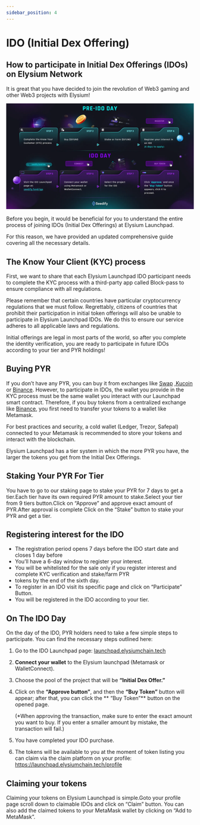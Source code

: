 ```yaml
---
sidebar_position: 4
---
```


# IDO (Initial Dex Offering)
## How to participate in Initial Dex Offerings (IDOs) on Elysium Network

It is great that you have decided to join the revolution of Web3 gaming and other Web3 projects with Elysium!

![guide_image.webp](guide_image.webp)

Before you begin, it would be beneficial for you to understand the entire process of joining IDOs (Initial Dex
Offerings) at Elysium Launchpad.

For this reason, we have provided an updated comprehensive guide covering all the necessary details.

## The Know Your Client (KYC) process

First, we want to share that each Elysium Launchpad IDO participant needs to complete the KYC process with a third-party
app called Block-pass to ensure compliance with all regulations.

Please remember that certain countries have particular cryptocurrency regulations that we must follow. Regrettably,
citizens of countries that prohibit their participation in initial token offerings will also be unable to participate in
Elysium Launchpad IDOs. We do this to ensure our service adheres to all applicable laws and regulations.

Initial offerings are legal in most parts of the world, so after you complete the identity verification, you are ready
to participate in future IDOs according to your tier and PYR holdings!

## Buying PYR

If you don’t have any PYR, you can buy it from exchanges
like [Swap](https://swap.elysiumchain.tech) ,[Kucoin](https://www.kucoin.com/trade/PYR-USDT)
or [Binance](https://www.binance.com/en/price/vulcan-forged-pyr). However, to
participate in IDOs,
the wallet you provide in the KYC process must be the same wallet you interact with our Launchpad smart contract.
Therefore, if you buy tokens from a centralized exchange
like [Binance](https://www.binance.com/en/price/vulcan-forged-pyr), you first need to transfer your tokens to a
wallet like Metamask.

For best practices and security, a cold wallet (Ledger, Trezor, Safepal) connected to your Metamask is recommended to
store your tokens and interact with the blockchain.

Elysium Launchpad has a tier system in which the more PYR you have, the larger the tokens you get from the Initial Dex
Offerings.

## Staking Your PYR For Tier

You have to go to our staking page to stake your PYR for 7 days to get a tier.Each tier have its own required PYR amount
to stake.Select your tier from 9 tiers button.Click on “Approve” and approve exact amount of PYR.After approval is
complete Click on the “Stake” button to stake your PYR and get a tier.

## Registering interest for the IDO

* The registration period opens 7 days before the IDO start date and closes 1 day before
* You’ll have a 6-day window to register your interest.
* You will be whitelisted for the sale only if you register interest and complete KYC verification and stake/farm PYR
* tokens by the end of the sixth day.
* To register in an IDO visit its specific page and click on “Participate” Button.
* You will be registered in the IDO according to your tier.

## On The IDO Day

On the day of the IDO, PYR holders need to take a few simple steps to participate. You can find the necessary steps
outlined here:

1. Go to the IDO Launchpad page: [launchpad.elysiumchain.tech](https://launchpad.elysiumchain.tech)
2. **Connect your wallet** to the Elysium launchpad (Metamask or WalletConnect).
3. Choose the pool of the project that will be **“Initial Dex Offer.”**
4. Click on the **“Approve button”**, and then the **“Buy Token”** button will appear; after that, you can click the **
   “Buy Token”** button on the opened page.

   (*When approving the transaction, make sure to enter the exact amount you want to buy. If you enter a smaller amount
   by mistake, the transaction will fail.)
5. You have completed your IDO purchase.
6. The tokens will be available to you at the moment of token listing you can claim via the claim platform on your
   profile: https://launchpad.elysiumchain.tech/profile

## Claiming your tokens

Claiming your tokens on Elysium Launchpad is simple.Goto your profile page scroll down to claimable IDOs and click on
“Claim” button.
You can also add the claimed tokens to your MetaMask wallet by clicking on “Add to MetaMask”.
